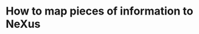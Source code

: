 # How to map pieces of information to NeXus

<!-- Conceptually, mapping between representations of concepts and instance data is a key tasks in information science. The plugin pynxtools-em implements this specifically for the file and serialization formats used within the research field of electron microscopy. The plugin offloads this code from eventually other software where NeXus is used to avoid that every user and software developer has to make individual changes in their own tool.

Technically, instance data representing concepts within the realm of one ontology or file format are considered the source (`src`) and mapped on instance data representing a concept in NeXus as the target (`trg`). This map is only performed by pynxtools-em, if `src` and `trg` can be transformed such that `src` and `trg` are connected via an `same_as` relationship. A transformation can be as simple as that an instance `src` has an elementary data type (e.g. a string or single-precision floating point value) that is copied into an instance `trg` of the same data type. Often though such a mapping demands further normalization. One example is when `src` represents quantity such as a tilt angle with unit radiants but `trg` requires that value to be in degrees. In this case, the transformation is composed of a copy and a multiplication to read the value from `src`, convert from radiants to degrees, and return the value as `trg`.

Such transformations are configured via the respective files in the *config* directory of pynxtools-xps.
Upon parsing, it is the set of function in *mapping_functor.py* which implements the actual transformations by reading the configuration and returning the properly formatted and transformed target to sucessively fill the `template` dictionary variable. The name functor is used as mapping may demand to use not only a copy or data type conversion as it was explained before. It is this *template* variable from which core functions like *convert.py* of the pynxtools write the actual NeXus/HDF5 file. The latter tool is also referred to as the dataconverter of [pynxtools](https://github.com/FAIRmat-NFDI/pynxtools).-->